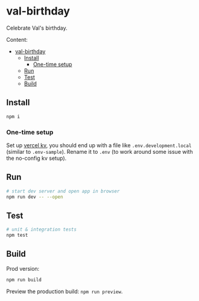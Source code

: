 # val-birthday

Celebrate Val's birthday.

Content:

- [val-birthday](#val-birthday)
  - [Install](#install)
    - [One-time setup](#one-time-setup)
  - [Run](#run)
  - [Test](#test)
  - [Build](#build)

## Install

```sh
npm i
```

### One-time setup

Set up [vercel kv](https://vercel.com/storage/kv), you should end up with a file like `.env.development.local` (similar to `.env-sample`). Rename it to `.env` (to work around some issue with the no-config kv setup).

## Run

```sh
# start dev server and open app in browser
npm run dev -- --open
```

## Test

```sh
# unit & integration tests
npm test
```

## Build

Prod version:

```sh
npm run build
```

Preview the production build: `npm run preview`.

